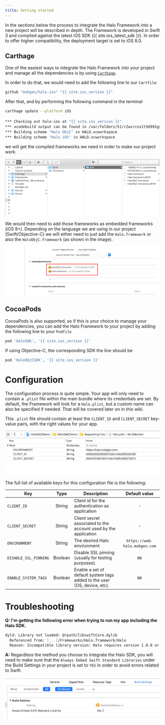 ```yaml
---
title: Getting started
---
```


In the sections below the process to integrate the Halo Framework into a new project will be described in depth. The Framework is developed in Swift 3 and compiled against the latest iOS SDK ({{ site.ios_latest_sdk }}). In order to offer higher compatibility, the deployment target is set to iOS 8.0.

## Carthage

One of the easiest ways to integrate the Halo Framework into your project and manage all the dependencies is by using [`Carthage`](https://github.com/Carthage/Carthage).

In order to do that, we would need to add the following line to our `Cartfile`:

```sh
github "mobgen/halo-ios" "{{ site.ios_version }}"
```

After that, and by performing the following command in the terminal

```sh
carthage update --platform iOS

*** Checking out halo-ios at "{{ site.ios_version }}"
*** xcodebuild output can be found in /var/folders/51/r2wsrcnx1t9d991gs_bnwqsr0000gn/T/carthage-xcodebuild.syE1RN.log
*** Building scheme "Halo ObjC" in HALO.xcworkspace
*** Building scheme "Halo iOS" in HALO.xcworkspace
```

we will get the compiled frameworks we need in order to make our project work.

![](/img/ios/carthage.png)

We would then need to add those frameworks as embedded frameworks (iOS 8+). Depending on the language we are using in our project (Swift/Objective-C) we will either need to just add the `Halo.framework` or also the `HaloObjC.framework` (as shown in the image).

![](/img/ios/carthageProjectSetup.png)

## CocoaPods

CocoaPods is also supported, so if this is your choice to manage your dependencies, you can add the Halo Framework to your project by adding the following line to your `Podfile`

```sh
pod 'HaloSDK', '{{ site.ios_version }}'
```

If using Objective-C, the corresponding SDK the line should be

```sh
pod 'HaloObjCSDK', '{{ site.ios_version }}'
```

# Configuration

The configuration process is quite simple. Your app will only need to contain a `.plist` file within the main bundle where its credentials are set. By default, the Framework will look for a `Halo.plist`, but a custom name can also be specified if needed. That will be covered later on in this wiki.

This `.plist` file should contain at least the `CLIENT_ID` and `CLIENT_SECRET` key-value pairs, with the right values for your app.

![](../../../img/ios/plist.png)

The full list of available keys for this configuration file is the following:

| Key | Type | Description | Default value |
|----|:----:|----|:----:|
| `CLIENT_ID` | String | Client id for the authentication as application | - |
| `CLIENT_SECRET` | String | Client secret associated to the account used by the application | - |
| `ENVIRONMENT` | String | The desired Halo environment | `https://web-halo.mobgen.com` |
| `DISABLE_SSL_PINNING` | Boolean | Disable SSL pinning (usually for testing purposes). | `NO` |
| `ENABLE_SYSTEM_TAGS` | Boolean | Enable a set of default system tags added to the user (OS, device, etc). | `NO` |

# Troubleshooting

**Q: I'm getting the following error when trying to run my app including the Halo SDK.**

```sh
dyld: Library not loaded: @rpath/libswiftCore.dylib
  Referenced from: [...]/Frameworks/Halo.framework/Halo
  Reason: Incompatible library version: Halo requires version 1.0.0 or later, but libswiftCore.dylib provides version 0.0.0
```

**A:** Regardless the method you choose to integrate the Halo SDK, you will need to make sure that the `Always Embed Swift Standard Libraries` under the Build Settings in your project is set to `YES` in order to avoid errors related to Swift.

![](../../../img/ios/embedded.png)